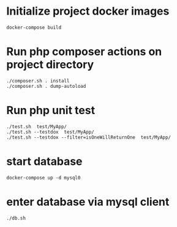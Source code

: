 
# Initialize project docker images
```
docker-compose build
```


# Run php composer actions on project directory
```
./composer.sh . install
./composer.sh . dump-autoload
```

# Run php unit test
```
./test.sh  test/MyApp/
./test.sh --testdox  test/MyApp/
./test.sh --testdox --filter=isOneWillReturnOne  test/MyApp/
```

# start database
```
docker-compose up -d mysql0
```

# enter database via mysql client
```
./db.sh
```
